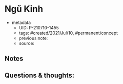 # Ngũ Kinh

- metadata
	- UID: P-210710-1455
	- tags: #created/2021/Jul/10, #permanent/concept 
	- previous note: 
	- source: 

## Notes

## Questions & thoughts:

